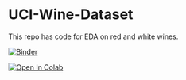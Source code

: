 # UCI-Wine-Dataset
This repo has code for EDA on red and white wines.

[![Binder](https://mybinder.org/badge_logo.svg)](https://mybinder.org/v2/gh/srivatsakr21/UCI-Wine-Dataset/eda?filepath=WineAnalysis.ipynb)

[![Open In Colab](https://colab.research.google.com/assets/colab-badge.svg)](https://github.com/srivatsakr21/UCI-Wine-Dataset/blob/eda/WineAnalysis.ipynb)

